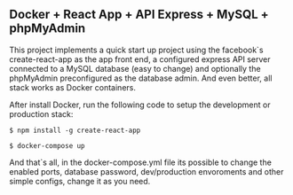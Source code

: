 ## Docker + React App + API Express + MySQL + phpMyAdmin

This project implements a quick start up project using the facebook`s create-react-app as the app front end,
a configured express API server connected to a MySQL database (easy to change) and optionally the phpMyAdmin
preconfigured as the database admin. And even better, all stack works as Docker containers.

After install Docker, run the following code to setup the development or production stack:

````
$ npm install -g create-react-app  

$ docker-compose up
````

And that`s all, in the docker-compose.yml file its possible to change the enabled ports, database password, dev/production envoroments and other simple configs, change it as you need.
